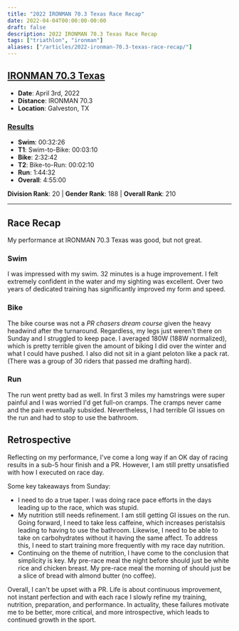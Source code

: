 ```yaml
---
title: "2022 IRONMAN 70.3 Texas Race Recap"
date: 2022-04-04T00:00:00-00:00
draft: false
description: 2022 IRONMAN 70.3 Texas Race Recap
tags: ["triathlon", "ironman"]
aliases: ["/articles/2022-ironman-70.3-texas-race-recap/"]
---
```


## [IRONMAN 70.3 Texas](https://www.ironman.com/im703-texas)
* **Date**: April 3rd, 2022
* **Distance**: IRONMAN 70.3
* **Location**: Galveston, TX

### [Results](https://www.ironman.com/im703-texas-results)
* **Swim**: 00:32:26
* **T1**: Swim-to-Bike: 00:03:10
* **Bike**: 2:32:42
* **T2**: Bike-to-Run: 00:02:10
* **Run**: 1:44:32
* **Overall**: 4:55:00

**Division Rank**: 20 | **Gender Rank**: 188 | **Overall Rank**: 210

---

## Race Recap
My performance at IRONMAN 70.3 Texas was good, but not great.

### Swim
I was impressed with my swim. 32 minutes is a huge improvement. I felt extremely confident in the water and my sighting was excellent. Over two years of dedicated training has significantly improved my form and speed.

### Bike
The bike course was not a *PR chasers dream course* given the heavy headwind after the turnaround. Regardless, my legs just weren't there on Sunday and I struggled to keep pace. I averaged 180W (188W normalized), which is pretty terrible given the amount of biking I did over the winter and what I could have pushed. I also did not sit in a giant peloton like a pack rat. (There was a group of 30 riders that passed me drafting hard).

### Run
The run went pretty bad as well. In first 3 miles my hamstrings were super painful and I was worried I'd get full-on cramps. The cramps never came and the pain eventually subsided. Nevertheless, I had terrible GI issues on the run and had to stop to use the bathroom.

## Retrospective
Reflecting on my performance, I've come a long way if an OK day of racing results in a sub-5 hour finish and a PR. However, I am still pretty unsatisfied with how I executed on race day.

Some key takeaways from Sunday:
* I need to do a true taper. I was doing race pace efforts in the days leading up to the race, which was stupid.
* My nutrition still needs refinement. I am still getting GI issues on the run. Going forward, I need to take less caffeine, which increases peristalsis leading to having to use the bathroom. Likewise, I need to be able to take on carbohydrates without it having the same affect. To address this, I need to start training more frequently with my race day nutrition.
* Continuing on the theme of nutrition, I have come to the conclusion that simplicity is key. My pre-race meal the night before should just be white rice and chicken breast. My pre-race meal the morning of should just be a slice of bread with almond butter (no coffee).

Overall, I can't be upset with a PR. Life is about continuous improvement, not instant perfection and with each race I slowly refine my training, nutrition, preparation, and performance. In actuality, these failures motivate me to be better, more critical, and more introspective, which leads to continued growth in the sport.
